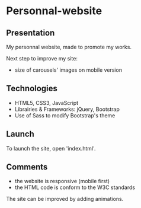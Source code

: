 # Personnal-website
## Presentation
My personnal website, made to promote my works.

Next step to improve my site:
* size of carousels' images on mobile version 

## Technologies
* HTML5, CSS3, JavaScript
* Librairies & Frameworks: jQuery, Bootstrap
* Use of Sass to modify Bootstrap's theme

## Launch
To launch the site, open 'index.html'.

## Comments
* the website is responsive (mobile first)
* the HTML code is conform to the W3C standards

The site can be improved by adding animations.
